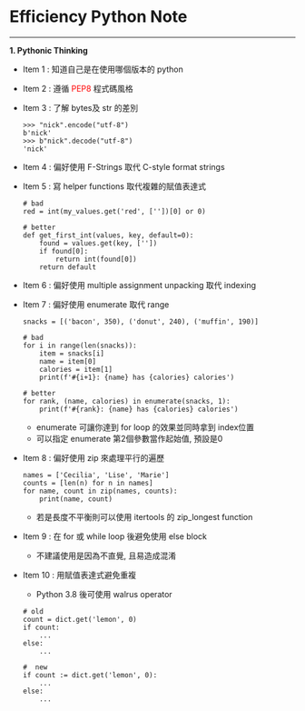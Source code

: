 # Efficiency Python Note
<hr>

**1. Pythonic Thinking**

- Item 1 : 知道自己是在使用哪個版本的 python

- Item 2 : 遵循 <font color=#ff0000>PEP8</font> 程式碼風格

- Item 3 : 了解 bytes及 str 的差別
    ```
    >>> "nick".encode("utf-8")
    b'nick'
    >>> b"nick".decode("utf-8")
    'nick'
    ```

- Item 4 : 偏好使用 F-Strings 取代 C-style format strings

- Item 5 : 寫 helper functions 取代複雜的賦值表達式
    ```
    # bad
    red = int(my_values.get('red', [''])[0] or 0)

    # better
    def get_first_int(values, key, default=0):
        found = values.get(key, [''])
        if found[0]:
            return int(found[0])
        return default
    ```

- Item 6 : 偏好使用 multiple assignment unpacking 取代 indexing

- Item 7 : 偏好使用 enumerate 取代 range
    ```
    snacks = [('bacon', 350), ('donut', 240), ('muffin', 190)]

    # bad
    for i in range(len(snacks)):
        item = snacks[i]
        name = item[0]
        calories = item[1]
        print(f'#{i+1}: {name} has {calories} calories')

    # better
    for rank, (name, calories) in enumerate(snacks, 1):
        print(f'#{rank}: {name} has {calories} calories')
    ```
    * enumerate 可讓你達到 for loop 的效果並同時拿到 index位置
    * 可以指定 enumerate 第2個參數當作起始值, 預設是0

- Item 8 : 偏好使用 zip 來處理平行的遍歷
    ```
    names = ['Cecilia', 'Lise', 'Marie']
    counts = [len(n) for n in names]
    for name, count in zip(names, counts):
        print(name, count)
    ```
    * 若是長度不平衡則可以使用 itertools 的 zip_longest function

- Item 9 : 在 for 或 while loop 後避免使用 else block
    * 不建議使用是因為不直覺, 且易造成混淆

- Item 10 : 用賦值表達式避免重複
    * Python 3.8 後可使用 walrus operator
    ```
    # old
    count = dict.get('lemon', 0)
    if count:
        ...
    else:
        ...

    #  new
    if count := dict.get('lemon', 0):
        ...
    else:
        ...
    ```
